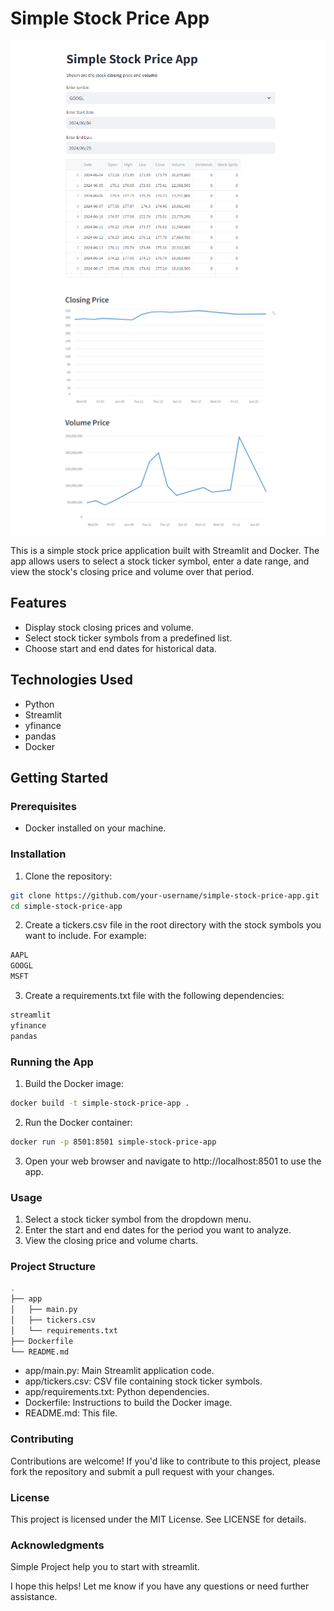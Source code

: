 # Simple Stock Price App

<img src="1.png">
<img src="2.png">

This is a simple stock price application built with Streamlit and Docker. The app allows users to select a stock ticker symbol, enter a date range, and view the stock's closing price and volume over that period.

## Features

- Display stock closing prices and volume.
- Select stock ticker symbols from a predefined list.
- Choose start and end dates for historical data.

## Technologies Used

- Python
- Streamlit
- yfinance
- pandas
- Docker

## Getting Started

### Prerequisites

- Docker installed on your machine.

### Installation

1. Clone the repository:

```bash
git clone https://github.com/your-username/simple-stock-price-app.git
cd simple-stock-price-app
```

2. Create a tickers.csv file in the root directory with the stock symbols you want to include. For example:

```bash
AAPL
GOOGL
MSFT
```

3. Create a requirements.txt file with the following dependencies:

```bash
streamlit
yfinance
pandas
```
### Running the App

1. Build the Docker image:

```bash
docker build -t simple-stock-price-app .
```

2. Run the Docker container:

```bash
docker run -p 8501:8501 simple-stock-price-app
```

3. Open your web browser and navigate to http://localhost:8501 to use the app.

### Usage

1. Select a stock ticker symbol from the dropdown menu.
2. Enter the start and end dates for the period you want to analyze.
3. View the closing price and volume charts.
   
### Project Structure

```bash
.
├── app
│   ├── main.py
│   ├── tickers.csv
│   └── requirements.txt
├── Dockerfile
└── README.md
```

* app/main.py: Main Streamlit application code.
* app/tickers.csv: CSV file containing stock ticker symbols.
* app/requirements.txt: Python dependencies.
* Dockerfile: Instructions to build the Docker image.
* README.md: This file.

### Contributing

Contributions are welcome! If you'd like to contribute to this project, please fork the repository and submit a pull request with your changes.

### License

This project is licensed under the MIT License. See LICENSE for details.

### Acknowledgments

Simple Project help you to start with streamlit.

I hope this helps! Let me know if you have any questions or need further assistance.
